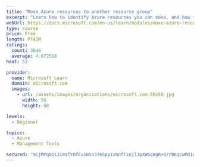 ```yaml
---
title: "Move Azure resources to another resource group"
excerpt: "Learn how to identify Azure resources you can move, and how to move them to a new resource group."
webUrl: https://docs.microsoft.com/en-us/learn/modules/move-azure-resources-another-resource-group/
type: course
price: Free
length: PT42M
ratings:
  count: 3646
  average: 4.672518
heat: 52

provider:
  name: Microsoft Learn
  domain: microsoft.com
  images:
    - url: /assets/images/organizations/microsoft.com-50x50.jpg
      width: 50
      height: 50

levels:
  - Beginner

topics:
  - Azure
  - Management Tools

secured: "9CjMPqbOiJi9afYOfEu1BSn3765pyivhnfFi61lJpXWGsWgR+o7rbKqcwMd1wTFoOd4n9Y0+jbn+WUH5Q9oXxbg/d0OF7mXYXShF68RIMNCN4EYGycIY5DB1NKElWNB97YnXDTeWp36NdE9nTkM4POzWiPs/TtAaJl9xHAAPCSWKX/X97A4+NZ5iIMGuy9r2LEaAMPMliTuKyaT7kqIUc+2qJfdvnWphvg+br+HZgxWr/+OtJLCYeFE8yZuZhRnmxjj981KZAV2ehp8CEb/nNww2IWQKxbC4Q1WtxR4uh6pukRmlNcTCEdy/vidsX2sk+xpYTY4senEIsE9SgKCsOx7T837i/ZsZMkrE12S4/6bO/EouihjUvxThyGOEy6EfHxiZV3O0qa0jEJIrzgKYHaya2YJUz9PMkSbJkqk+SOU=;Jwj8XGnisWhf9Z4JjIsy0A=="
---
```


